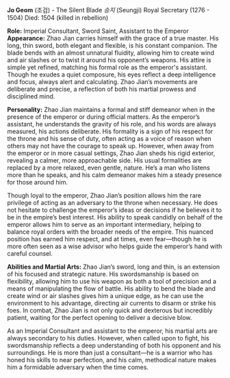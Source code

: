 **Jo Geom** (조검) - The Silent Blade
_승지_ (Seungji) Royal Secretary   (1276 - 1504)
Died: 1504 (killed in rebellion)

**Role:** Imperial Consultant, Sword Saint, Assistant to the Emperor  
**Appearance:** Zhao Jian carries himself with the grace of a true master. His long, thin sword, both elegant and flexible, is his constant companion. The blade bends with an almost unnatural fluidity, allowing him to create wind and air slashes or to twist it around his opponent’s weapons. His attire is simple yet refined, matching his formal role as the emperor's assistant. Though he exudes a quiet composure, his eyes reflect a deep intelligence and focus, always alert and calculating. Zhao Jian’s movements are deliberate and precise, a reflection of both his martial prowess and disciplined mind.

**Personality:** Zhao Jian maintains a formal and stiff demeanor when in the presence of the emperor or during official matters. As the emperor’s assistant, he understands the gravity of his role, and his words are always measured, his actions deliberate. His formality is a sign of his respect for the throne and his sense of duty, often acting as a voice of reason when others may not have the courage to speak up. However, when away from the emperor or in more casual settings, Zhao Jian sheds his rigid exterior, revealing a calmer, more approachable side. His usual formalities are replaced by a more relaxed, even gentle, nature. He’s a man who listens more than he speaks, and his calm demeanor makes him a steady presence for those around him.

Though loyal to the emperor, Zhao Jian’s position allows him the rare privilege of acting as an adversary to the throne when necessary. He does not hesitate to challenge the emperor’s ideas or decisions if he believes it to be in the empire’s best interest. His ability to speak candidly on behalf of the emperor allows him to serve as an important intermediary, helping to balance royal orders with the broader needs of the empire. This nuanced position has earned him respect, and at times, even fear—though he is more often seen as a wise advisor who helps guide the emperor’s hand with careful counsel.

**Abilities and Martial Arts:** Zhao Jian’s sword, long and thin, is an extension of his focused and strategic nature. His swordsmanship is based on flexibility, allowing him to use his weapon as both a tool of precision and a means of manipulating the flow of battle. His ability to bend the blade and create wind or air slashes gives him a unique edge, as he can use the environment to his advantage, directing air currents to disarm or strike his foes. In combat, Zhao Jian is not only quick and dexterous but incredibly patient, waiting for the perfect opening to deliver a decisive blow.

As an Imperial Consultant and assistant to the emperor, his martial arts are always secondary to his duties. However, when called upon to fight, his swordsmanship reflects a deep understanding of both his opponent and his surroundings. He is more than just a consultant—he is a warrior who has honed his skills to near perfection, and his calm, methodical nature makes him a formidable adversary when the time comes.